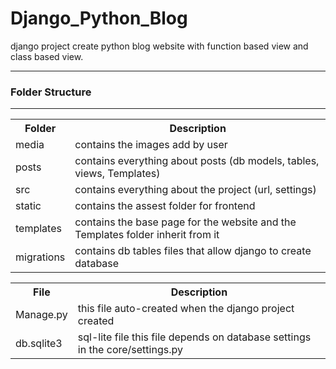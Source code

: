 # Django_Python_Blog
django project create python blog website with function based view and class based view.
<hr>

### Folder Structure
<hr>
<table>
  <tr>
    <th>Folder</th>
    <th>Description</th>
  </tr>
  <tr>
    <td>media</td>
    <td>contains the images add by user </td>
  </tr>
  <tr>
    <td>posts</td>
    <td>contains everything about posts (db models, tables, views, Templates) </td>
  </tr>
  <tr>
    <td>src</td>
    <td>contains everything about the project (url, settings) </td>
  </tr>
  <tr>
    <td>static</td>
    <td>contains the assest folder for frontend</td>
  </tr>
  <tr>
    <td>templates</td>
    <td>contains the base page for the website and the Templates folder inherit from it</td>
  </tr>
  <tr>
    <td>migrations</td>
    <td>contains db tables files that allow django to create database</td>
  </tr>
</table>

<table>
  <tr>
    <th>File</th>
    <th>Description</th>
  </tr>
  <tr>
    <td>Manage.py</td>
    <td>this file auto-created when the django project created</td>
  </tr>
  <tr>
    <td>db.sqlite3</td>
    <td>sql-lite file this file depends on database settings in the core/settings.py
</td>
  </tr>
</table>
